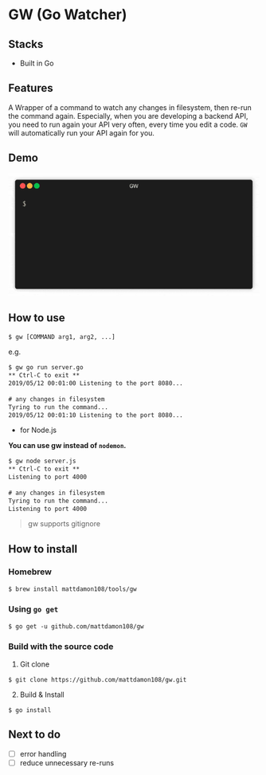 # GW (Go Watcher)

## Stacks

- Built in Go

## Features

A Wrapper of a command to watch any changes in filesystem, then re-run the command again. Especially, when you are developing a backend API, you need to run again your API very often, every time you edit a code. `GW` will automatically run your API again for you.

## Demo

![demo](/demo/gw_demo.gif)

## How to use

```shell
$ gw [COMMAND arg1, arg2, ...]
```

e.g.

```shell
$ gw go run server.go
** Ctrl-C to exit **
2019/05/12 00:01:00 Listening to the port 8080...

# any changes in filesystem
Tyring to run the command...
2019/05/12 00:01:10 Listening to the port 8080...
```

- for Node.js

**You can use gw instead of `nodemon`.**

```shell
$ gw node server.js
** Ctrl-C to exit **
Listening to port 4000

# any changes in filesystem
Tyring to run the command...
Listening to port 4000
```

> gw supports gitignore

## How to install

### Homebrew

```shell
$ brew install mattdamon108/tools/gw
```

### Using `go get`

```shell
$ go get -u github.com/mattdamon108/gw
```

### Build with the source code

1. Git clone

```shell
$ git clone https://github.com/mattdamon108/gw.git
```

2. Build & Install

```shell
$ go install
```

## Next to do

- [ ] error handling
- [ ] reduce unnecessary re-runs
